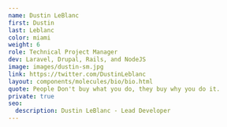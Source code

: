 ```yaml
---
name: Dustin LeBlanc
first: Dustin
last: Leblanc
color: miami
weight: 6
role: Technical Project Manager
dev: Laravel, Drupal, Rails, and NodeJS
image: images/dustin-sm.jpg
link: https://twitter.com/DustinLeblanc
layout: components/molecules/bio/bio.html
quote: People Don't buy what you do, they buy why you do it.
private: true
seo:
  description: Dustin LeBlanc - Lead Developer
---
```

